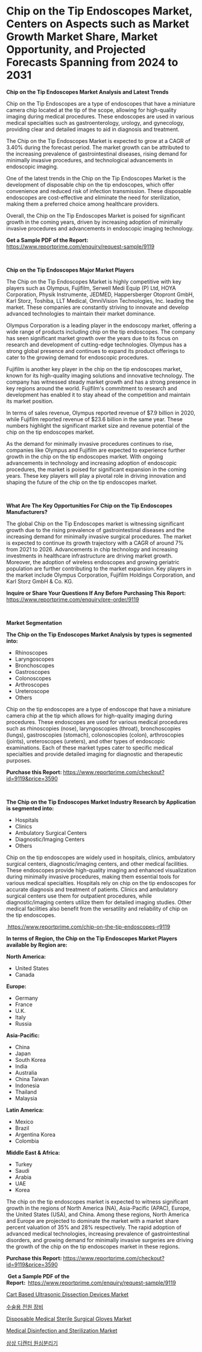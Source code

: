 <p><h1>Chip on the Tip Endoscopes Market, Centers on Aspects such as Market Growth Market Share, Market Opportunity, and Projected Forecasts Spanning from 2024 to 2031</h1></p><p><strong>Chip on the Tip Endoscopes Market Analysis and Latest Trends</strong></p>
<p><p>Chip on the Tip Endoscopes are a type of endoscopes that have a miniature camera chip located at the tip of the scope, allowing for high-quality imaging during medical procedures. These endoscopes are used in various medical specialties such as gastroenterology, urology, and gynecology, providing clear and detailed images to aid in diagnosis and treatment.</p><p>The Chip on the Tip Endoscopes Market is expected to grow at a CAGR of 3.40% during the forecast period. The market growth can be attributed to the increasing prevalence of gastrointestinal diseases, rising demand for minimally invasive procedures, and technological advancements in endoscopic imaging.</p><p>One of the latest trends in the Chip on the Tip Endoscopes Market is the development of disposable chip on the tip endoscopes, which offer convenience and reduced risk of infection transmission. These disposable endoscopes are cost-effective and eliminate the need for sterilization, making them a preferred choice among healthcare providers.</p><p>Overall, the Chip on the Tip Endoscopes Market is poised for significant growth in the coming years, driven by increasing adoption of minimally invasive procedures and advancements in endoscopic imaging technology.</p></p>
<p><strong>Get a Sample PDF of the Report:&nbsp;</strong> <a href="https://www.reportprime.com/enquiry/request-sample/9119">https://www.reportprime.com/enquiry/request-sample/9119</a></p>
<p>&nbsp;</p>
<p><strong>Chip on the Tip Endoscopes Major Market Players</strong></p>
<p><p>The Chip on the Tip Endoscopes Market is highly competitive with key players such as Olympus, Fujifilm, Serwell Medi Equip (P) Ltd, HOYA Corporation, Physik Instrumente, JEDMED, Happersberger Otopront GmbH, Karl Storz, Toshiba, LLT Medical, OmniVision Technologies, Inc. leading the market. These companies are constantly striving to innovate and develop advanced technologies to maintain their market dominance.</p><p>Olympus Corporation is a leading player in the endoscopy market, offering a wide range of products including chip on the tip endoscopes. The company has seen significant market growth over the years due to its focus on research and development of cutting-edge technologies. Olympus has a strong global presence and continues to expand its product offerings to cater to the growing demand for endoscopic procedures.</p><p>Fujifilm is another key player in the chip on the tip endoscopes market, known for its high-quality imaging solutions and innovative technology. The company has witnessed steady market growth and has a strong presence in key regions around the world. Fujifilm's commitment to research and development has enabled it to stay ahead of the competition and maintain its market position.</p><p>In terms of sales revenue, Olympus reported revenue of $7.9 billion in 2020, while Fujifilm reported revenue of $23.6 billion in the same year. These numbers highlight the significant market size and revenue potential of the chip on the tip endoscopes market.</p><p>As the demand for minimally invasive procedures continues to rise, companies like Olympus and Fujifilm are expected to experience further growth in the chip on the tip endoscopes market. With ongoing advancements in technology and increasing adoption of endoscopic procedures, the market is poised for significant expansion in the coming years. These key players will play a pivotal role in driving innovation and shaping the future of the chip on the tip endoscopes market.</p></p>
<p>&nbsp;</p>
<p><strong>What Are The Key Opportunities For Chip on the Tip Endoscopes Manufacturers?</strong></p>
<p><p>The global Chip on the Tip Endoscopes market is witnessing significant growth due to the rising prevalence of gastrointestinal diseases and the increasing demand for minimally invasive surgical procedures. The market is expected to continue its growth trajectory with a CAGR of around 7% from 2021 to 2026. Advancements in chip technology and increasing investments in healthcare infrastructure are driving market growth. Moreover, the adoption of wireless endoscopes and growing geriatric population are further contributing to the market expansion. Key players in the market include Olympus Corporation, Fujifilm Holdings Corporation, and Karl Storz GmbH & Co. KG.</p></p>
<p><strong>Inquire or Share Your Questions If Any Before Purchasing This Report:</strong> <a href="https://www.reportprime.com/enquiry/pre-order/9119">https://www.reportprime.com/enquiry/pre-order/9119</a></p>
<p>&nbsp;</p>
<p><strong>Market Segmentation</strong></p>
<p><strong>The Chip on the Tip Endoscopes Market Analysis by types is segmented into:</strong></p>
<p><ul><li>Rhinoscopes</li><li>Laryngoscopes</li><li>Bronchoscopes</li><li>Gastroscopes</li><li>Colonoscopes</li><li>Arthroscopes</li><li>Ureteroscope</li><li>Others</li></ul></p>
<p><p>Chip on the tip endoscopes are a type of endoscope that have a miniature camera chip at the tip which allows for high-quality imaging during procedures. These endoscopes are used for various medical procedures such as rhinoscopies (nose), laryngoscopies (throat), bronchoscopies (lungs), gastroscopies (stomach), colonoscopies (colon), arthroscopies (joints), ureteroscopes (ureters), and other types of endoscopic examinations. Each of these market types cater to specific medical specialties and provide detailed imaging for diagnostic and therapeutic purposes.</p></p>
<p><strong>Purchase this Report:&nbsp;</strong><a href="https://www.reportprime.com/checkout?id=9119&price=3590">https://www.reportprime.com/checkout?id=9119&price=3590</a></p>
<p>&nbsp;</p>
<p><strong>The Chip on the Tip Endoscopes Market Industry Research by Application is segmented into:</strong></p>
<p><ul><li>Hospitals</li><li>Clinics</li><li>Ambulatory Surgical Centers</li><li>Diagnostic/Imaging Centers</li><li>Others</li></ul></p>
<p><p>Chip on the tip endoscopes are widely used in hospitals, clinics, ambulatory surgical centers, diagnostic/imaging centers, and other medical facilities. These endoscopes provide high-quality imaging and enhanced visualization during minimally invasive procedures, making them essential tools for various medical specialties. Hospitals rely on chip on the tip endoscopes for accurate diagnosis and treatment of patients. Clinics and ambulatory surgical centers use them for outpatient procedures, while diagnostic/imaging centers utilize them for detailed imaging studies. Other medical facilities also benefit from the versatility and reliability of chip on the tip endoscopes.</p></p>
<p><a href="https://www.reportprime.com/chip-on-the-tip-endoscopes-r9119">&nbsp;https://www.reportprime.com/chip-on-the-tip-endoscopes-r9119</a></p>
<p><strong>In terms of Region, the Chip on the Tip Endoscopes Market Players available by Region are:</strong></p>
<p>
    <p> <strong> North America: </strong>
        <ul>
            <li>United States</li>
            <li>Canada</li>
        </ul>
        </p> 
    <p> <strong> Europe: </strong>
        <ul>
            <li>Germany</li>
            <li>France</li>
            <li>U.K.</li>
            <li>Italy</li>
            <li>Russia</li>
        </ul>
        </p> 
    <p> <strong> Asia-Pacific: </strong>
        <ul>
            <li>China</li>
            <li>Japan</li>
            <li>South Korea</li>
            <li>India</li>
            <li>Australia</li>
            <li>China Taiwan</li>
            <li>Indonesia</li>
            <li>Thailand</li>
            <li>Malaysia</li>
        </ul>
        </p> 
    <p> <strong> Latin America: </strong>
        <ul>
            <li>Mexico</li>
            <li>Brazil</li>
            <li>Argentina Korea</li>
            <li>Colombia</li>
        </ul>
        </p> 
    <p> <strong> Middle East & Africa: </strong>
        <ul>
            <li>Turkey</li>
            <li>Saudi</li>
            <li>Arabia</li>
            <li>UAE</li>
            <li>Korea</li>
        </ul>
    </p>
    </p>
<p><p>The chip on the tip endoscopes market is expected to witness significant growth in the regions of North America (NA), Asia-Pacific (APAC), Europe, the United States (USA), and China. Among these regions, North America and Europe are projected to dominate the market with a market share percent valuation of 35% and 28% respectively. The rapid adoption of advanced medical technologies, increasing prevalence of gastrointestinal disorders, and growing demand for minimally invasive surgeries are driving the growth of the chip on the tip endoscopes market in these regions.</p></p>
<p><strong>Purchase this Report: </strong><a href="https://www.reportprime.com/checkout?id=9119&price=3590">https://www.reportprime.com/checkout?id=9119&price=3590</a></p>
<p>&nbsp;<strong>Get a Sample PDF of the Report:&nbsp;&nbsp;</strong><a href="https://www.reportprime.com/enquiry/request-sample/9119">https://www.reportprime.com/enquiry/request-sample/9119</a></p>
<p><strong></strong></p>
<p><p><a href="https://medium.com/@francesprichey/global-cart-based-ultrasonic-dissection-devices-industry-analysis-share-growth-trends-and-3c8fc17f2716">Cart Based Ultrasonic Dissection Devices Market</a></p><p><a href="https://medium.com/@rudyswaniafgwski56664/%EC%88%98%EC%88%A0-%EB%8F%84%EA%B5%AC-%EC%8B%9C%EC%9E%A5-%EC%84%B8%EA%B3%84-%EC%8B%9C%EC%9E%A5-%EC%A0%90%EC%9C%A0%EC%9C%A8-%EB%B0%8F-%EC%88%9C%EC%9C%84-%EC%A0%84%EC%B2%B4-%ED%8C%90%EB%A7%A4-%EB%B0%8F-%EC%88%98%EC%9A%94-%EC%98%88%EC%B8%A1-2024-2031-7a0350608aae">수술용 전원 장비</a></p><p><a href="https://github.com/DarrenSipes1990/Market-Research-Report-List-2/blob/main/disposable-medical-sterile-surgical-gloves-market.md">Disposable Medical Sterile Surgical Gloves Market</a></p><p><a href="https://medium.com/@thaddeulentine3434/medical-disinfection-and-sterilization-industry-analysis-report-its-market-size-share-trends-by-e2610727b317">Medical Disinfection and Sterilization Market</a></p><p><a href="https://github.com/kein8762/Market-Research-Report-List-3/blob/main/1069608105952.md">삼상 디캔터 원심분리기</a></p></p>